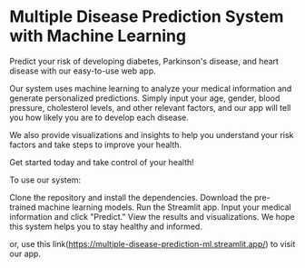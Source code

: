 # Multiple Disease Prediction System with Machine Learning

Predict your risk of developing diabetes, Parkinson's disease, and heart disease with our easy-to-use web app.

Our system uses machine learning to analyze your medical information and generate personalized predictions. Simply input your age, gender, blood pressure, cholesterol levels, and other relevant factors, and our app will tell you how likely you are to develop each disease.

We also provide visualizations and insights to help you understand your risk factors and take steps to improve your health.

Get started today and take control of your health!

To use our system:

Clone the repository and install the dependencies.
Download the pre-trained machine learning models.
Run the Streamlit app.
Input your medical information and click "Predict."
View the results and visualizations.
We hope this system helps you to stay healthy and informed.

or, use this link(https://multiple-disease-prediction-ml.streamlit.app/) to visit our app.
